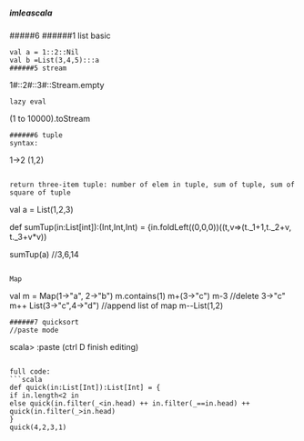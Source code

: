 ##### imleascala


#####6
######1 list basic
```
val a = 1::2::Nil
val b =List(3,4,5):::a
######5 stream
```
1#::2#::3#::Stream.empty
```
lazy eval
```
(1 to 10000).toStream
```
######6 tuple
syntax:
```
1->2
(1,2)
```

return three-item tuple: number of elem in tuple, sum of tuple, sum of square of tuple

```
val a = List(1,2,3)

def sumTup(in:List[int]):(Int,Int,Int) = {in.foldLeft((0,0,0))((t,v=>(t._1+1,t._2+v, t._3+v*v))

sumTup(a)  //3,6,14
```

Map
```
val m = Map(1->"a", 2->"b")
m.contains(1)
m+(3->"c")
m-3 //delete 3->"c"
m++ List(3->"c",4->"d") //append list of map
m--List(1,2)
```
######7 quicksort
//paste mode
```
scala> :paste     (ctrl D finish editing)
```

full code:
```scala
def quick(in:List[Int]):List[Int] = {
if in.length<2 in
else quick(in.filter(_<in.head) ++ in.filter(_==in.head) ++ quick(in.filter(_>in.head) 
}
quick(4,2,3,1)
```

